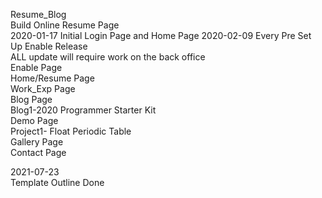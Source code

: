 Resume_Blog                                                                                                                                                                         
Build Online Resume Page                                                                                                                                                           
2020-01-17 Initial Login Page and Home Page
2020-02-09 Every Pre Set Up Enable Release  
ALL update will require work on the back office  
Enable Page   
  Home/Resume Page  
  Work_Exp Page  
  Blog Page  
  Blog1-2020 Programmer Starter Kit  
  Demo Page  
  Project1- Float Periodic Table  
  Gallery Page  
  Contact Page  

2021-07-23  
Template Outline Done  
